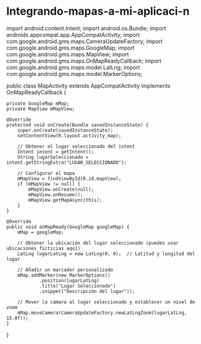 # Integrando-mapas-a-mi-aplicaci-n
import android.content.Intent;
import android.os.Bundle;
import androidx.appcompat.app.AppCompatActivity;
import com.google.android.gms.maps.CameraUpdateFactory;
import com.google.android.gms.maps.GoogleMap;
import com.google.android.gms.maps.MapView;
import com.google.android.gms.maps.OnMapReadyCallback;
import com.google.android.gms.maps.model.LatLng;
import com.google.android.gms.maps.model.MarkerOptions;

public class MapActivity extends AppCompatActivity implements OnMapReadyCallback {

    private GoogleMap mMap;
    private MapView mMapView;

    @Override
    protected void onCreate(Bundle savedInstanceState) {
        super.onCreate(savedInstanceState);
        setContentView(R.layout.activity_map);

        // Obtener el lugar seleccionado del intent
        Intent intent = getIntent();
        String lugarSeleccionado = intent.getStringExtra("LUGAR_SELECCIONADO");

        // Configurar el mapa
        mMapView = findViewById(R.id.mapView);
        if (mMapView != null) {
            mMapView.onCreate(null);
            mMapView.onResume();
            mMapView.getMapAsync(this);
        }
    }

    @Override
    public void onMapReady(GoogleMap googleMap) {
        mMap = googleMap;

        // Obtener la ubicación del lugar seleccionado (puedes usar ubicaciones ficticias aquí)
        LatLng lugarLatLng = new LatLng(0, 0);  // Latitud y longitud del lugar

        // Añadir un marcador personalizado
        mMap.addMarker(new MarkerOptions()
                .position(lugarLatLng)
                .title("Lugar Seleccionado")
                .snippet("Descripción del lugar"));

        // Mover la cámara al lugar seleccionado y establecer un nivel de zoom
        mMap.moveCamera(CameraUpdateFactory.newLatLngZoom(lugarLatLng, 15.0f));
    }
}
